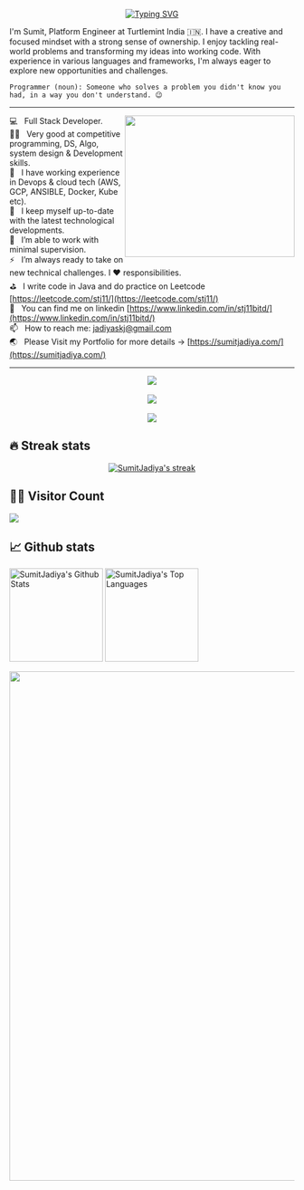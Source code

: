 <div align="center">
  
 [![Typing SVG](https://readme-typing-svg.demolab.com?font=Fira+Code&weight=500&size=24&duration=3000&pause=1000&color=F7D02C&center=true&vCenter=true&width=500&height=80&lines=Namaste+%F0%9F%99%8F++I'm+Sumit..+%F0%9F%91%8B;Lead+Engineer+%40+Turtlemint;8%2B+Years+of+work+experience;Connect+with+me+on+LinkedIn+%F0%9F%A4%A9)](https://git.io/typing-svg)
  
</div>


I'm Sumit, Platform Engineer at Turtlemint India 🇮🇳. I have a creative and focused mindset with a strong sense of ownership. I enjoy tackling real-world problems and transforming my ideas into working code. With experience in various languages and frameworks, I'm always eager to explore new opportunities and challenges.

```
Programmer (noun): Someone who solves a problem you didn't know you had, in a way you don't understand. 😉
```
---------------------------
  <img align="right" src="https://media.giphy.com/media/v1.Y2lkPTc5MGI3NjExeGg4MG03dHB3NXl3cDBiZ282b3dmaWY4YnNnNXR1aDJ5ZzQ4NWhxZyZlcD12MV9naWZzX3NlYXJjaCZjdD1n/bGgsc5mWoryfgKBx1u/giphy.gif" width="300" height="250"/>


</p>

💻    &nbsp; Full Stack Developer.<br />
✍🏻   &nbsp;  Very good at competitive programming, DS, Algo, system design & Development skills.<br />
🔭   &nbsp;  I have working experience in Devops & cloud tech (AWS, GCP, ANSIBLE, Docker, Kube etc).<br />
👯    &nbsp; I keep myself up-to-date with the latest technological developments.<br />
🤔    &nbsp; I’m able to work with minimal supervision.<br />
⚡️    &nbsp; I’m always ready to take on new technical challenges. I :heart: responsibilities. <br />
⛳   &nbsp;  I write code in Java and do practice on Leetcode [https://leetcode.com/stj11/](https://leetcode.com/stj11/)<br />
👀    &nbsp; You can find me on linkedin [https://www.linkedin.com/in/stj11bitd/](https://www.linkedin.com/in/stj11bitd/)<br />
📫    &nbsp; How to reach me: jadiyaskj@gmail.com<br />
🌏    &nbsp; Please Visit my Portfolio for more details -> [https://sumitjadiya.com/](https://sumitjadiya.com/)<br/>

---------------------------
<div>
  <p align="center">
    <img src="https://skillicons.dev/icons?i=ai,java,spring,hibernate,gradle,maven,idea,kafka" />
      </br>
      </br>
    <img src="https://skillicons.dev/icons?i=graphql,bootstrap,css,js,nodejs,npm,react,git,github,nginx,mysql,mongodb,redis,firebase,elasticsearch" />
      </br>
      </br>
    <img src="https://skillicons.dev/icons?i=aws,gcp,jenkins,kubernetes,docker,ansible,linux,vscode,postman,notion" />
  </p>
</div>

<!--
---------------------------

<a href="https://https://github.com/SumitJadiya/SumitJadiya">
  <img align="center" src="https://github-readme-stats.vercel.app/api/top-langs/?username=SumitJadiya&title_color=ffffff&text_color=c9cacc&icon_color=2bbc8a&bg_color=1d1f21&langs_count=3" />
</a>

<a href="https://github.com/SumitJadiya/SumitJadiya">
  <img align="center" src="https://github-readme-stats.vercel.app/api?username=SumitJadiya&title_color=ffffff&text_color=c9cacc&icon_color=fabc8b&bg_color=1d1f21&show_icons=true&count_private=true" alt="Sumit's GitHub Stats" />
</a>
-->

## 🔥 Streak stats

<!-- <details>  -->
<!-- <summary>Streak Stats 🔥 </summary> -->
<p align="center">
  <a href="https://github.com/DenverCoder1/github-readme-streak-stats">
    <img title="🔥" alt="SumitJadiya's streak" src="https://github-readme-streak-stats.herokuapp.com/?user=SumitJadiya&theme=monokai-metallian&hide_border=true"/>
  </a>
  <!-- <p align="center">🔥 Get streak stats for your profile at <a href="https://git.io/streak-stats">git.io/streak-stats</a></p> -->
</p>
<!-- </details> -->

## 🧑‍💻 Visitor Count
![](https://komarev.com/ghpvc/?username=SumitJadiya&label=PROFILE+VIEWS&color=yellow)

<!--  ## 🧑‍💻 Weekly Coding Time
<a href="https://wakatime.com/@a873f402-6e2b-4b2a-beaf-0556bd97977f"><img src="https://wakatime.com/badge/user/a873f402-6e2b-4b2a-beaf-0556bd97977f.svg" alt="Total time coded since Apr 26 2021" /></a>
 -->
## 📈 Github stats

<!-- <details>  -->
<!--   <summary>💻 GitHub Profile Stats</summary> -->

<a href="https://stj-portfolio.netlify.app/"><img alt="SumitJadiya's Github Stats" src="https://github-readme-stats-sumitjadiya.vercel.app/api?username=SumitJadiya&show_icons=true&count_private=true&theme=react&bg_color=1F222E&title_color=F85D7F&icon_color=F8D866" height="165px"/></a>
  <a href="https://stj-portfolio.netlify.app/"><img alt="SumitJadiya's Top Languages" src="https://github-readme-stats-sumitjadiya.vercel.app/api/top-langs/?username=SumitJadiya&langs_count=3&layout=compact&theme=react&bg_color=1F222E&title_color=F85D7F&icon_color=F8D866" height="165px"/></a>
  <br/>
<!--   <a href="#" style="width: 100%">  
  <img src="https://github-profile-summary-cards.vercel.app/api/cards/profile-details?username=SumitJadiya&amp;theme=dracula" />
  </a> -->
<a href="https://stj-portfolio.netlify.app/"><img src="https://github-readme-activity-graph.vercel.app/graph?username=sumitjadiya&theme=rogue&area=true&hide_border=true" width="900px"/> </a>
  <br/>
    <br/>

<!--   <b>Note: </b>Top languages is only a metric of the languages my public code consists of and doesn't reflect experience or skill level. -->
<!-- </details> -->
